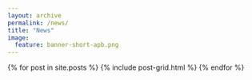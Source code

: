 ```yaml
---
layout: archive 
permalink: /news/
title: "News"
image:
  feature: banner-short-apb.png
---
```


<div class="tiles">
{% for post in site.posts %}
        {% include post-grid.html %}
{% endfor %}
</div><!-- /.tiles -->

